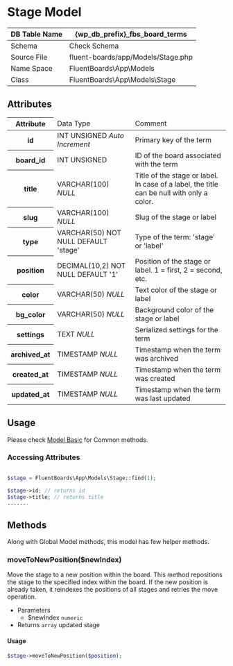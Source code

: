 # Stage Model

| DB Table Name | {wp_db_prefix}_fbs_board_terms                                              |
|---------------|-----------------------------------------------------------------------------|
| Schema        | <a :href="$withBase('/database/#fbs-board-terms-table')">Check Schema</a> |
| Source File   | fluent-boards/app/Models/Stage.php                                          |
| Name Space    | FluentBoards\App\Models                                                     |
| Class         | FluentBoards\App\Models\Stage                                               |

## Attributes
<table class="nowrap">
   <thead>
      <tr>
         <th>Attribute</th>
         <td>Data Type</td>
         <td>Comment</td>
      </tr>
   </thead>
   <tbody>
     <tr>
        <th>id</th>
        <td>INT UNSIGNED <i>Auto Increment</i></td>
        <td>Primary key of the term</td>
     </tr>
     <tr>
        <th>board_id</th>
        <td>INT UNSIGNED</td>
        <td>ID of the board associated with the term</td>
     </tr>
     <tr>
        <th>title</th>
        <td>VARCHAR(100) <i>NULL</i></td>
        <td>Title of the stage or label. In case of a label, the title can be null with only a color.</td>
     </tr>
     <tr>
        <th>slug</th>
        <td>VARCHAR(100) <i>NULL</i></td>
        <td>Slug of the stage or label</td>
     </tr>
     <tr>
        <th>type</th>
        <td>VARCHAR(50) NOT NULL DEFAULT 'stage'</td>
        <td>Type of the term: 'stage' or 'label'</td>
     </tr>
     <tr>
        <th>position</th>
        <td>DECIMAL(10,2) NOT NULL DEFAULT '1'</td>
        <td>Position of the stage or label. 1 = first, 2 = second, etc.</td>
     </tr>
     <tr>
        <th>color</th>
        <td>VARCHAR(50) <i>NULL</i></td>
        <td>Text color of the stage or label</td>
     </tr>
     <tr>
        <th>bg_color</th>
        <td>VARCHAR(50) <i>NULL</i></td>
        <td>Background color of the stage or label</td>
     </tr>
     <tr>
        <th>settings</th>
        <td>TEXT <i>NULL</i>
        </td><td>Serialized settings for the term</td>
     </tr>
     <tr>
        <th>archived_at</th>
        <td>TIMESTAMP <i>NULL</i>
        </td><td>Timestamp when the term was archived</td>
     </tr>
     <tr>
        <th>created_at</th>
        <td>TIMESTAMP <i>NULL</i></td>
        <td>Timestamp when the term was created</td>
     </tr>
     <tr>
        <th>updated_at</th>
        <td>TIMESTAMP <i>NULL</i></td>
        <td>Timestamp when the term was last updated</td>
     </tr>
</tbody>
</table>

## Usage
Please check <a href="/database/models/">Model Basic</a> for Common methods.

### Accessing Attributes

```php 

$stage = FluentBoards\App\Models\Stage::find(1);

$stage->id; // returns id
$stage->title; // returns title
.......
```

## Methods
Along with Global Model methods, this model has few helper methods.

### moveToNewPosition($newIndex)

Move the stage to a new position within the board. This method repositions the stage to the specified index within the board. If the new position is already taken, it reindexes the positions of all stages and retries the move operation.

- Parameters
  - $newIndex `numeric`
- Returns `array` updated stage

#### Usage
```php 
$stage->moveToNewPosition($position);
```
